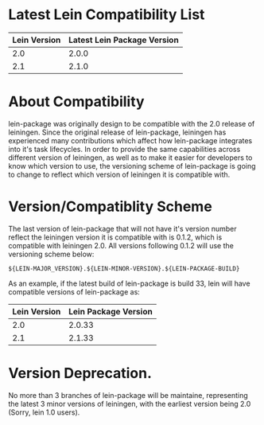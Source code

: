 # Latest Lein Compatibility List

<table>
	<thead>
		<tr>
			<th>Lein Version</th><th>Latest Lein Package Version</th>
		</tr>
	</thead>
	<tbody>
		<tr>
			<td>2.0</td><td>2.0.0</td>
		</tr><tr>
			<td>2.1</td><td>2.1.0</td>
		</tr>
	</tbody>
</table>

# About Compatibility

lein-package was originally design to be compatible with the 2.0 release of leiningen.  Since the original release of lein-package, leiningen has experienced many contributions which affect how lein-package integrates into it's task lifecycles.  In order to provide the same capabilities across different version of leiningen, as well as to make it easier for developers to know which version to use, the versioning scheme of lein-package is going to change to reflect which version of leiningen it is compatible with.

# Version/Compatiblity Scheme
The last version of lein-package that will not have it's version number reflect the leiningen version it is compatible with is 0.1.2, which is compatible with leiningen 2.0.  All versions following 0.1.2 will use the versioning scheme below:

```
${LEIN-MAJOR_VERSION}.${LEIN-MINOR-VERSION}.${LEIN-PACKAGE-BUILD}
```

As an example, if the latest build of lein-package is build 33, lein will have compatible versions of lein-package as:

<table>
	<thead>
		<tr>
			<th>Lein Version</th><th>Lein Package Version</th>
		</tr>
	</thead>
	<tbody>
		<tr>
			<td>2.0</td><td>2.0.33</td>
		</tr>
		<tr>
			<td>2.1</td><td>2.1.33</td>
		</tr>
	</tbody>
</table>


# Version Deprecation.
No more than 3 branches of lein-package will be maintaine, representing the latest 3 minor versions of leiningen, with the earliest version being 2.0 (Sorry, lein 1.0 users).
